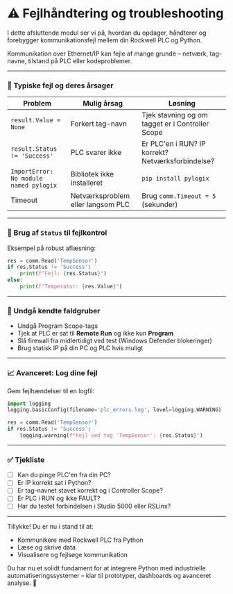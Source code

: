 # ⚠️ Fejlhåndtering og troubleshooting

I dette afsluttende modul ser vi på, hvordan du opdager, håndterer og forebygger kommunikationsfejl mellem din Rockwell PLC og Python. 

Kommunikation over Ethernet/IP kan fejle af mange grunde – netværk, tag-navne, tilstand på PLC eller kodeproblemer.

---

### 🚫 Typiske fejl og deres årsager

| Problem | Mulig årsag | Løsning |
|--------|----------------|----------|
| `result.Value = None` | Forkert tag-navn | Tjek stavning og om tagget er i Controller Scope |
| `result.Status != 'Success'` | PLC svarer ikke | Er PLC'en i RUN? IP korrekt? Netværksforbindelse? |
| `ImportError: No module named pylogix` | Bibliotek ikke installeret | `pip install pylogix` |
| Timeout | Netværksproblem eller langsom PLC | Brug `comm.Timeout = 5` (sekunder) |

---

### 🔐 Brug af `Status` til fejlkontrol
Eksempel på robust aflæsning:
```python
res = comm.Read('TempSensor')
if res.Status != 'Success':
    print(f"Fejl: {res.Status}")
else:
    print(f"Temperatur: {res.Value}")
```

---

### 🚫 Undgå kendte faldgruber
- Undgå Program Scope-tags
- Tjek at PLC er sat til **Remote Run** og ikke kun **Program**
- Slå firewall fra midlertidigt ved test (Windows Defender blokeringer)
- Brug statisk IP på din PC og PLC hvis muligt

---

### 📈 Avanceret: Log dine fejl
Gem fejlhændelser til en logfil:
```python
import logging
logging.basicConfig(filename='plc_errors.log', level=logging.WARNING)

res = comm.Read('TempSensor')
if res.Status != 'Success':
    logging.warning(f"Fejl ved tag 'TempSensor': {res.Status}")
```

---

### ✅ Tjekliste
- [ ] Kan du pinge PLC'en fra din PC?
- [ ] Er IP korrekt sat i Python?
- [ ] Er tag-navnet stavet korrekt og i Controller Scope?
- [ ] Er PLC i RUN og ikke FAULT?
- [ ] Har du testet forbindelsen i Studio 5000 eller RSLinx?

---

Tillykke! Du er nu i stand til at:
- Kommunikere med Rockwell PLC fra Python
- Læse og skrive data
- Visualisere og fejlsøge kommunikation

Du har nu et solidt fundament for at integrere Python med industrielle automatiseringssystemer – klar til prototyper, dashboards og avanceret analyse. 🎉
